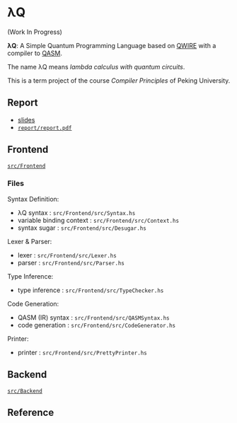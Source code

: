 # λQ

(Work In Progress)

**λQ**: A Simple Quantum Programming Language based on [QWIRE](https://github.com/inQWIRE/QWIRE) with a compiler to [QASM](https://github.com/Qiskit/openqasm).

The name λQ means *lambda calculus with quantum circuits*.

This is a term project of the course *Compiler Principles* of Peking University.


## Report
- [slides](./LambdaQ-slides.pdf)
- [`report/report.pdf`](report/report.pdf)

## Frontend

[`src/Frontend`](src/Frontend/)

### Files
Syntax Definition:
- λQ syntax : `src/Frontend/src/Syntax.hs`
- variable binding context : `src/Frontend/src/Context.hs`
- syntax sugar : `src/Frontend/src/Desugar.hs`

Lexer & Parser:
- lexer : `src/Frontend/src/Lexer.hs`
- parser : `src/Frontend/src/Parser.hs`

Type Inference:
- type inference : `src/Frontend/src/TypeChecker.hs`

Code Generation:
- QASM (IR) syntax : `src/Frontend/src/QASMSyntax.hs`
- code generation : `src/Frontend/src/CodeGenerator.hs`

Printer:
- printer : `src/Frontend/src/PrettyPrinter.hs`


## Backend

[`src/Backend`](src/Backend)

## Reference